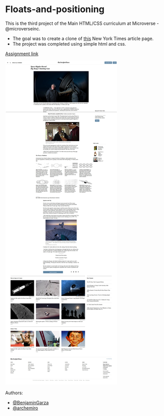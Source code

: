 # Floats-and-positioning

This is the third project of the Main HTML/CSS curriculum at Microverse - @microverseinc.

- The goal was to create a clone of [this](https://www.nytimes.com/2014/03/18/science/space/detection-of-waves-in-space-buttresses-landmark-theory-of-big-bang.html?_r=0) New York Times article page.
- The project was completed using simple html and css.

[Assignment link](https://microverse.pathwright.com/library/fast-track-curriculum/69047/path/step/59538403/)

![New York Times page](./screenshot.jpg)

Authors:

- [@BenjaminGarza](https://github.com/BenjaminGarza)
- [@archemiro](https://github.com/archemiro)
